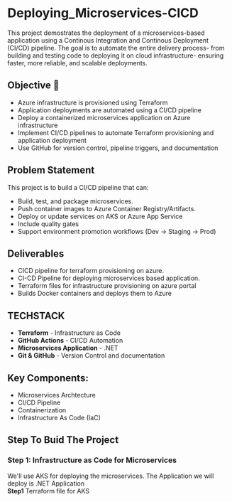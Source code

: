 # Deploying_Microservices-CICD
This project demostrates the deployment of a microservices-based application using a Continous Integration and Continous Deployment (CI/CD) pipeline. The goal is to automate the entire delivery process- from building and testing code to deploying it on cloud infrastructure- ensuring faster, more reliable, and scalable deployments.  
## Objective 📑
- Azure infrastructure is provisioned using Terraform 
- Application deployments are automated using a CI/CD pipeline 
- Deploy a containerized microservices application on Azure infrastructure 
- Implement CI/CD pipelines to automate Terraform provisioning and application deployment 
- Use GitHub for version control, pipeline triggers, and documentation 
## Problem Statement 
This project is to build a CI/CD pipeline that can:
- Build, test, and package microservices. 
- Push container images to Azure Container Registry/Artifacts. 
- Deploy or update services on AKS or Azure App Service 
- Include quality gates  
- Support environment promotion workflows (Dev → Staging → Prod) 
## Deliverables 
- CICD pipeline for terraform provisioning on azure. 
- CI-CD Pipeline for deploying microservices based application. 
- Terraform files for infrastructure provisioning on azure portal 
- Builds Docker containers and deploys them to Azure 
## TECHSTACK 
- **Terraform** - Infrastructure as Code 
- **GitHub Actions** - CI/CD Automation 
- **Microservices Application** - .NET 
- **Git & GitHub** - Version Control and documentation 
## Key Components:
- Microservices Archtecture 
- CI/CD Pipeline 
- Containerization 
- Infrastructure As Code (IaC)
## Step To Buid The Project 
### Step 1: Infrastructure as Code for Microservices 
We'll use AKS for deploying the microservices. The Application we will deploy is .NET Application   
**Step1** Terraform file for AKS 
```

```
